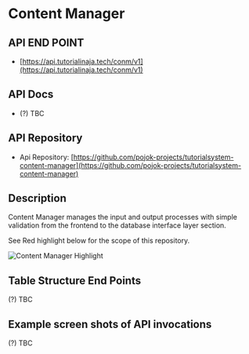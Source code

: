 # Content Manager

## API END POINT

* [https://api.tutorialinaja.tech/conm/v1](https://api.tutorialinaja.tech/conm/v1)

## API Docs

* \(?\) TBC

## API Repository

* Api Repository: [https://github.com/pojok-projects/tutorialsystem-content-manager](https://github.com/pojok-projects/tutorialsystem-content-manager)

## Description

Content Manager manages the input and output processes with simple validation from the frontend to the database interface layer section.

See Red highlight below for the scope of this repository.

![Content Manager Highlight](https://raw.githubusercontent.com/pojok-projects/tutorialsystem-content-manager/master/images/Content_Manager_highlight.png)

## Table Structure End Points

\(?\) TBC

## Example screen shots of API invocations

\(?\) TBC

